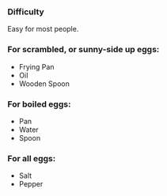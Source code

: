 
### Difficulty
Easy for most people.

### For scrambled, or sunny-side up eggs:
- Frying Pan
- Oil
- Wooden Spoon

### For boiled eggs:
- Pan
- Water
- Spoon

### For all eggs:
- Salt
- Pepper
